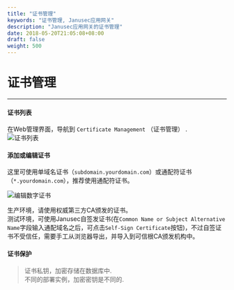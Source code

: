 ```yaml
---
title: "证书管理"
keywords: "证书管理, Janusec应用网关"
description: "Janusec应用网关的证书管理"
date: 2018-05-20T21:05:08+08:00
draft: false
weight: 500
---
```


# 证书管理
----

#### 证书列表  
在Web管理界面，导航到 `Certificate Management` （证书管理） .  
![证书列表](/images/certificate1.png "Janusec应用网关的证书管理")

#### 添加或编辑证书   
这里可使用单域名证书（`subdomain.yourdomain.com`）或通配符证书（`*.yourdomain.com`），推荐使用通配符证书。   

![编辑数字证书](/images/certificate2.png "编辑数字证书")

生产环境，请使用权威第三方CA颁发的证书。   
测试环境，可使用Janusec自签发证书(在`Common Name or Subject Alternative Name`字段输入通配域名之后，可点击`Self-Sign Certificate`按钮)，不过自签证书不受信任，需要手工从浏览器导出，并导入到可信根CA颁发机构中。  


#### 证书保护
> 证书私钥，加密存储在数据库中.    
> 不同的部署实例，加密密钥是不同的.    
